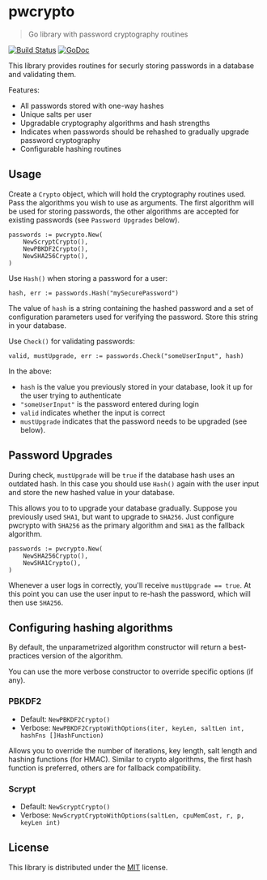 # pwcrypto

> Go library with password cryptography routines

[![Build Status](https://travis-ci.org/rubenv/pwcrypto.svg?branch=master)](https://travis-ci.org/rubenv/pwcrypto) [![GoDoc](https://godoc.org/github.com/rubenv/pwcrypto?status.png)](https://godoc.org/github.com/rubenv/pwcrypto)

This library provides routines for securly storing passwords in a database and validating them.

Features:

* All passwords stored with one-way hashes
* Unique salts per user
* Upgradable cryptography algorithms and hash strengths
* Indicates when passwords should be rehashed to gradually upgrade password cryptography
* Configurable hashing routines

## Usage

Create a `Crypto` object, which will hold the cryptography routines used. Pass
the algorithms you wish to use as arguments. The first algorithm will be used
for storing passwords, the other algorithms are accepted for existing passwords
(see `Password Upgrades` below).

```
passwords := pwcrypto.New(
    NewScryptCrypto(),
    NewPBKDF2Crypto(),
    NewSHA256Crypto(),
)
```

Use `Hash()` when storing a password for a user:

```
hash, err := passwords.Hash("mySecurePassword")
```

The value of `hash` is a string containing the hashed password and a set of
configuration parameters used for verifying the password. Store this string in
your database.

Use `Check()` for validating passwords:

```
valid, mustUpgrade, err := passwords.Check("someUserInput", hash)
```

In the above:

* `hash` is the value you previously stored in your database, look it up for the user trying to authenticate
* `"someUserInput"` is the password entered during login
* `valid` indicates whether the input is correct
* `mustUpgrade` indicates that the password needs to be upgraded (see below).

## Password Upgrades

During check, `mustUpgrade` will be `true` if the database hash uses an
outdated hash. In this case you should use `Hash()` again with the user input
and store the new hashed value in your database.

This allows you to to upgrade your database gradually. Suppose you previously
used `SHA1`, but want to upgrade to `SHA256`. Just configure pwcrypto with
`SHA256` as the primary algorithm and `SHA1` as the fallback algorithm.

```
passwords := pwcrypto.New(
    NewSHA256Crypto(),
    NewSHA1Crypto(),
)
```

Whenever a user logs in correctly, you'll receive `mustUpgrade == true`. At
this point you can use the user input to re-hash the password, which will then
use `SHA256`.

## Configuring hashing algorithms

By default, the unparametrized algorithm constructor will return a
best-practices version of the algorithm.

You can use the more verbose constructor to override specific options (if any).

### PBKDF2

* Default: `NewPBKDF2Crypto()`
* Verbose: `NewPBKDF2CryptoWithOptions(iter, keyLen, saltLen int, hashFns []HashFunction)`

Allows you to override the number of iterations, key length, salt length and
hashing functions (for HMAC). Similar to crypto algorithms, the first hash
function is preferred, others are for fallback compatibility.

### Scrypt

* Default: `NewScryptCrypto()`
* Verbose: `NewScryptCryptoWithOptions(saltLen, cpuMemCost, r, p, keyLen int)`

## License

This library is distributed under the [MIT](LICENSE) license.
